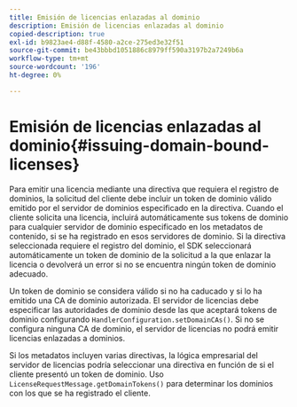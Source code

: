 ```yaml
---
title: Emisión de licencias enlazadas al dominio
description: Emisión de licencias enlazadas al dominio
copied-description: true
exl-id: b9823ae4-d88f-4580-a2ce-275ed3e32f51
source-git-commit: be43bbbd1051886c8979ff590a3197b2a7249b6a
workflow-type: tm+mt
source-wordcount: '196'
ht-degree: 0%

---
```


# Emisión de licencias enlazadas al dominio{#issuing-domain-bound-licenses}

Para emitir una licencia mediante una directiva que requiera el registro de dominios, la solicitud del cliente debe incluir un token de dominio válido emitido por el servidor de dominios especificado en la directiva. Cuando el cliente solicita una licencia, incluirá automáticamente sus tokens de dominio para cualquier servidor de dominio especificado en los metadatos de contenido, si se ha registrado en esos servidores de dominio. Si la directiva seleccionada requiere el registro del dominio, el SDK seleccionará automáticamente un token de dominio de la solicitud a la que enlazar la licencia o devolverá un error si no se encuentra ningún token de dominio adecuado.

Un token de dominio se considera válido si no ha caducado y si lo ha emitido una CA de dominio autorizada. El servidor de licencias debe especificar las autoridades de dominio desde las que aceptará tokens de dominio configurando `HandlerConfiguration.setDomainCAs()`. Si no se configura ninguna CA de dominio, el servidor de licencias no podrá emitir licencias enlazadas a dominios.

Si los metadatos incluyen varias directivas, la lógica empresarial del servidor de licencias podría seleccionar una directiva en función de si el cliente presentó un token de dominio. Uso `LicenseRequestMessage.getDomainTokens()` para determinar los dominios con los que se ha registrado el cliente.

